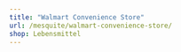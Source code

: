 ```yaml
---
title: "Walmart Convenience Store"
url: /mesquite/walmart-convenience-store/
shop: Lebensmittel
---
```

